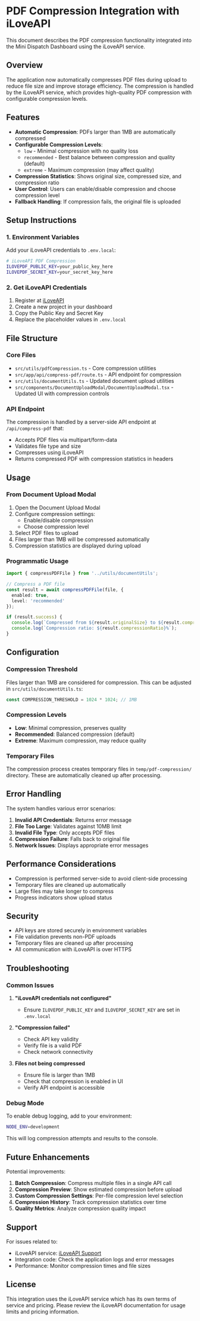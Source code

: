 # PDF Compression Integration with iLoveAPI

This document describes the PDF compression functionality integrated into the Mini Dispatch Dashboard using the iLoveAPI service.

## Overview

The application now automatically compresses PDF files during upload to reduce file size and improve storage efficiency. The compression is handled by the iLoveAPI service, which provides high-quality PDF compression with configurable compression levels.

## Features

- **Automatic Compression**: PDFs larger than 1MB are automatically compressed
- **Configurable Compression Levels**: 
  - `low` - Minimal compression with no quality loss
  - `recommended` - Best balance between compression and quality (default)
  - `extreme` - Maximum compression (may affect quality)
- **Compression Statistics**: Shows original size, compressed size, and compression ratio
- **User Control**: Users can enable/disable compression and choose compression level
- **Fallback Handling**: If compression fails, the original file is uploaded

## Setup Instructions

### 1. Environment Variables

Add your iLoveAPI credentials to `.env.local`:

```bash
# iLoveAPI PDF Compression
ILOVEPDF_PUBLIC_KEY=your_public_key_here
ILOVEPDF_SECRET_KEY=your_secret_key_here
```

### 2. Get iLoveAPI Credentials

1. Register at [iLoveAPI](https://developer.ilovepdf.com/)
2. Create a new project in your dashboard
3. Copy the Public Key and Secret Key
4. Replace the placeholder values in `.env.local`

## File Structure

### Core Files

- `src/utils/pdfCompression.ts` - Core compression utilities
- `src/app/api/compress-pdf/route.ts` - API endpoint for compression
- `src/utils/documentUtils.ts` - Updated document upload utilities
- `src/components/DocumentUploadModal/DocumentUploadModal.tsx` - Updated UI with compression controls

### API Endpoint

The compression is handled by a server-side API endpoint at `/api/compress-pdf` that:
- Accepts PDF files via multipart/form-data
- Validates file type and size
- Compresses using iLoveAPI
- Returns compressed PDF with compression statistics in headers

## Usage

### From Document Upload Modal

1. Open the Document Upload Modal
2. Configure compression settings:
   - Enable/disable compression
   - Choose compression level
3. Select PDF files to upload
4. Files larger than 1MB will be compressed automatically
5. Compression statistics are displayed during upload

### Programmatic Usage

```typescript
import { compressPDFFile } from '../utils/documentUtils';

// Compress a PDF file
const result = await compressPDFFile(file, {
  enabled: true,
  level: 'recommended'
});

if (result.success) {
  console.log(`Compressed from ${result.originalSize} to ${result.compressedSize} bytes`);
  console.log(`Compression ratio: ${result.compressionRatio}%`);
}
```

## Configuration

### Compression Threshold

Files larger than 1MB are considered for compression. This can be adjusted in `src/utils/documentUtils.ts`:

```typescript
const COMPRESSION_THRESHOLD = 1024 * 1024; // 1MB
```

### Compression Levels

- **Low**: Minimal compression, preserves quality
- **Recommended**: Balanced compression (default)
- **Extreme**: Maximum compression, may reduce quality

### Temporary Files

The compression process creates temporary files in `temp/pdf-compression/` directory. These are automatically cleaned up after processing.

## Error Handling

The system handles various error scenarios:

1. **Invalid API Credentials**: Returns error message
2. **File Too Large**: Validates against 10MB limit
3. **Invalid File Type**: Only accepts PDF files
4. **Compression Failure**: Falls back to original file
5. **Network Issues**: Displays appropriate error messages

## Performance Considerations

- Compression is performed server-side to avoid client-side processing
- Temporary files are cleaned up automatically
- Large files may take longer to compress
- Progress indicators show upload status

## Security

- API keys are stored securely in environment variables
- File validation prevents non-PDF uploads
- Temporary files are cleaned up after processing
- All communication with iLoveAPI is over HTTPS

## Troubleshooting

### Common Issues

1. **"iLoveAPI credentials not configured"**
   - Ensure `ILOVEPDF_PUBLIC_KEY` and `ILOVEPDF_SECRET_KEY` are set in `.env.local`

2. **"Compression failed"**
   - Check API key validity
   - Verify file is a valid PDF
   - Check network connectivity

3. **Files not being compressed**
   - Ensure file is larger than 1MB
   - Check that compression is enabled in UI
   - Verify API endpoint is accessible

### Debug Mode

To enable debug logging, add to your environment:

```bash
NODE_ENV=development
```

This will log compression attempts and results to the console.

## Future Enhancements

Potential improvements:

1. **Batch Compression**: Compress multiple files in a single API call
2. **Compression Preview**: Show estimated compression before upload
3. **Custom Compression Settings**: Per-file compression level selection
4. **Compression History**: Track compression statistics over time
5. **Quality Metrics**: Analyze compression quality impact

## Support

For issues related to:
- iLoveAPI service: [iLoveAPI Support](https://developer.ilovepdf.com/support)
- Integration code: Check the application logs and error messages
- Performance: Monitor compression times and file sizes

## License

This integration uses the iLoveAPI service which has its own terms of service and pricing. Please review the iLoveAPI documentation for usage limits and pricing information.